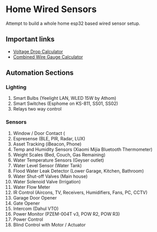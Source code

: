 # Home Wired Sensors
Attempt to build a whole home esp32 based wired sensor setup.

## Important links
* [Voltage Drop Calculator](https://www.rapidtables.com/calc/wire/voltage-drop-calculator.html)
* [Combined Wire Gauge Calculator](https://www.wirebarn.com/combined-wire-gauge-calculator_ep_42.html)

## Automation Sections

### Lighting

1. Smart Bulbs (Yeelight LAN, WLED 15W by Athom)
2. Smart Switches (Esphome on KS-811, SS01, SS02)
3. Relays two way control

### Sensors

1. Window / Door Contact (
2. Espresense (BLE, PIR, Radar, LUX)
3. Asset Tracking (iBeacon, Phone)
4. Temp and Humidity Sensors (Xiaomi Mijia Bluetooth Thermometer)
5. Weight Scales (Bed, Couch, Gas Remaining)
6. Water Temperature Sensors (Geyser outlet)
7. Water Level Sensor (Water Tank)
8. Flood Water Leak Detector (Lower Garage, Kitchen, Bathroom)
9. Water Shut-off Valves (Main house)
10. Water Solenoid Valve (Irrigation)
11. Water Flow Meter
12. IR Control (Aircons, TV, Receivers, Humidifiers, Fans, PC, CCTV)
13. Garage Door Opener
14. Gate Opener
15. Intercom (Dahul VTO)
16. Power Monitor (PZEM-004T v3, POW R2, POW R3)
17. Power Control
18. Blind Control with Motor / Actuator
